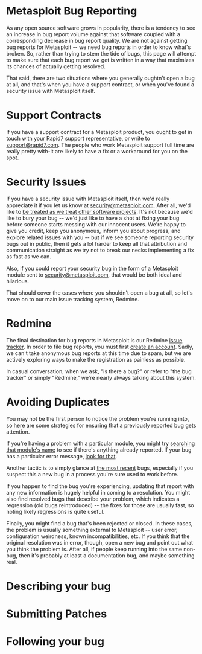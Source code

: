 # Metasploit Bug Reporting

As any open source software grows in popularity, there is a tendency to see an increase in bug report volume against that software coupled with a corresponding decrease in bug report quality. We are not against getting bug reports for Metasploit -- we need bug reports in order to know what's broken. So, rather than trying to stem the tide of bugs, this page will attempt to make sure that each bug report we get is written in a way that maximizes its chances of actually getting resolved.

That said, there are two situations where you generally oughtn't open a bug at all, and that's when you have a support contract, or when you've found a security issue with Metasploit itself.

# Support Contracts

If you have a support contract for a Metasploit product, you ought to get in touch with your Rapid7 support representative, or write to support@rapid7.com. The people who work Metasploit support full time are really pretty with-it are likely to have a fix or a workaround for you on the spot.

# Security Issues

If you have a security issue with Metasploit itself, then we'd really appreciate it if you let us know at security@metasploit.com. After all,  we'd like to [be treated as we treat other software projects](http://www.rapid7.com/disclosure.jsp). It's not because we'd like to bury your bug -- we'd just like to have a shot at fixing your bug before someone starts messing with our innocent users. We're happy to give you credit, keep you anonymous, inform you about progress, and explore related issues with you -- but if we see someone reporting security bugs out in public, then it gets a lot harder to keep all that attribution and communication straight as we try not to break our necks implementing a fix as fast as we can.

Also, if you could report your security bug in the form of a Metasploit module sent to security@metasploit.com, that would be both ideal and hilarious.

That should cover the cases where you shouldn't open a bug at all, so let's move on to our main issue tracking system, Redmine.

# Redmine

The final destination for bug reports in Metasploit is our Redmine [issue tracker](https://dev.metasploit.com/redmine/projects/framework/issues?set_filter=1). In order to file bug reports, you must first [create an account](https://dev.metasploit.com/redmine/account/register). Sadly, we can't take anonymous bug reports at this time due to spam, but we are actively exploring ways to make the registration as painless as possible.

In casual conversation, when we ask, "is there a bug?" or refer to "the bug tracker" or simply "Redmine," we're nearly always talking about this system.

# Avoiding Duplicates

You may not be the first person to notice the problem you're running into, so here are some strategies for ensuring that a previously reported bug gets attention.

If you're having a problem with a particular module, you might try [searching that module's name](https://dev.metasploit.com/redmine/projects/framework/search?issues=1&q=ie_execcommand_uaf) to see if there's anything already reported. If your bug has a particular error message, [look for that](https://dev.metasploit.com/redmine/projects/framework/search?utf8=%E2%9C%93&q=%22nomethoderror+undefined+method%22+empty&scope=&all_words=&all_words=1&titles_only=&issues=1&submit=Submit).

Another tactic is to simply glance at [the most recent](https://dev.metasploit.com/redmine/projects/framework/issues?set_filter=1&f%5B%5D=status_id&op%5Bstatus_id%5D=o&f%5B%5D=created_on&op%5Bcreated_on%5D=>t-&v%5Bcreated_on%5D%5B%5D=5&f%5B%5D=&c%5B%5D=tracker&c%5B%5D=parent&c%5B%5D=status&c%5B%5D=priority&c%5B%5D=subject&c%5B%5D=assigned_to&c%5B%5D=updated_on&c%5B%5D=category&group_by=) bugs, especially if you suspect this a new bug in a process you're sure used to work before.

If you happen to find the bug you're experiencing, updating that report with any new information is hugely helpful in coming to a resolution. You might also find resolved bugs that describe your problem, which indicates a regression (old bugs reintroduced) -- the fixes for those are usually fast, so noting likely regressions is quite useful.

Finally, you might find a bug that's been rejected or closed. In these cases, the problem is usually something external to Metasploit -- user error, configuration weirdness, known incompatibilities, etc. If you think that the original resolution was in error, though, open a new bug and point out what you think the problem is. After all, if people keep running into the same non-bug, then it's probably at least a documentation bug, and maybe something real.

# Describing your bug

# Submitting Patches

# Following your bug